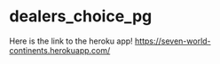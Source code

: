 # dealers_choice_pg
Here is the link to the heroku app!
https://seven-world-continents.herokuapp.com/
